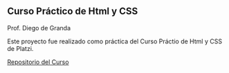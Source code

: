 ## Curso Práctico de Html y CSS
Prof. Diego de Granda

Este proyecto fue realizado como práctica del Curso Práctio de Html y CSS de Platzi.

[Repositorio del Curso](https://github.com/degranda/Proyecto-Google-Clone/tree/master)
